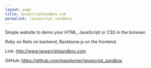 ```yaml
---
layout: page
title: JavaScriptSandbox.com
permalink: /javascript-sandbox/
---
```


Simple website to demo your HTML, JavaScript or CSS in the browser.

Ruby on Rails on backend, Backbone.js on the frontend.

Link: <a href="http://www.javascriptsandbox.com" target="_blank">http://www.javascriptsandbox.com</a>

GitHub: <a href="https://github.com/maxplomer/javascript_sandbox" target="_blank">https://github.com/maxplomer/javascript_sandbox</a>

